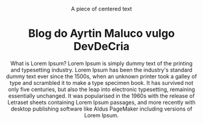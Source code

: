<p style="text-align: center;">A piece of centered text</p>

<div align="center">
  
# Blog do Ayrtin Maluco vulgo DevDeCria

What is Lorem Ipsum?
Lorem Ipsum is simply dummy text of the printing and typesetting industry. Lorem Ipsum has been the industry's standard dummy text ever since the 1500s, when an unknown printer took a galley of type and scrambled it to make a type specimen book. It has survived not only five centuries, but also the leap into electronic typesetting, remaining essentially unchanged. It was popularised in the 1960s with the release of Letraset sheets containing Lorem Ipsum passages, and more recently with desktop publishing software like Aldus PageMaker including versions of Lorem Ipsum.


<script src="https://gist.github.com/ayrtonlacerda/398988fcdad485eace44ebdcb463f61d.js"></script>
</div>

